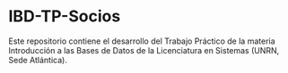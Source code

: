 # IBD-TP-Socios
Este repositorio contiene el desarrollo del Trabajo Práctico de la materia Introducción a las Bases de Datos de la Licenciatura en Sistemas (UNRN, Sede Atlántica).
